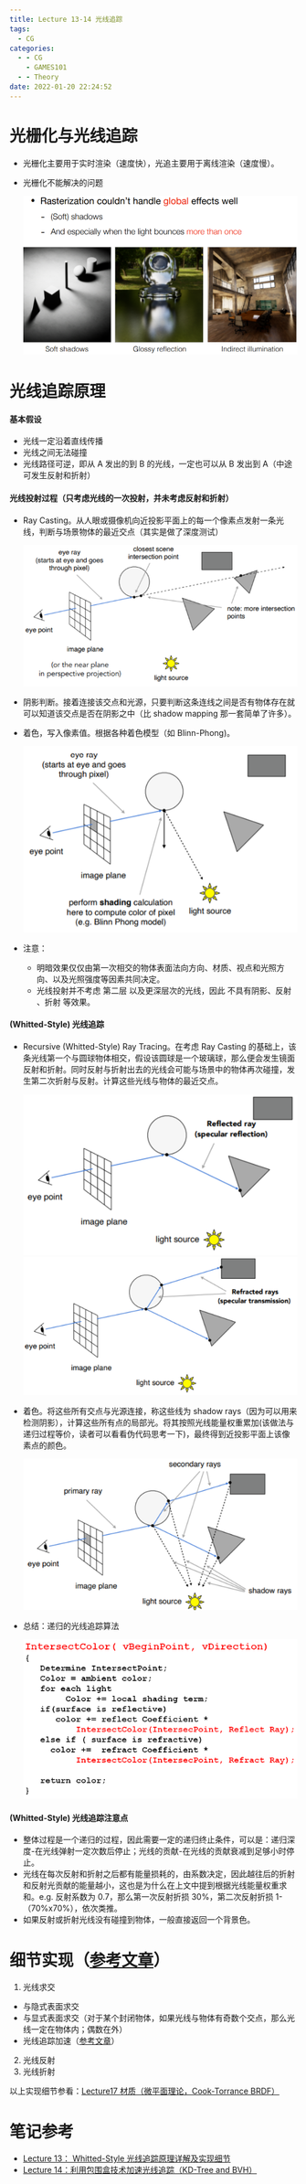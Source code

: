 ```yaml
---
title: Lecture 13-14 光线追踪
tags:
  - CG
categories:
  - - CG
    - GAMES101
  - - Theory
date: 2022-01-20 22:24:52
---
```


# 光栅化与光线追踪

- 光栅化主要用于实时渲染（速度快），光追主要用于离线渲染（速度慢）。
- 光栅化不能解决的问题

  ![](Lecture-13-14-光线追踪/05a9ebe9-d09b-4a7b-8f0a-76924abd7de6-11709514.jpg)

# 光线追踪原理

#### 基本假设

- 光线一定沿着直线传播
- 光线之间无法碰撞
- 光线路径可逆，即从 A 发出的到 B 的光线，一定也可以从 B 发出到 A（中途可发生反射和折射）

#### 光线投射过程（只考虑光线的一次投射，并未考虑反射和折射）

- Ray Casting。从人眼或摄像机向近投影平面上的每一个像素点发射一条光线，判断与场景物体的最近交点（其实是做了深度测试）

  ![](Lecture-13-14-光线追踪/6cd29b8d-4eb0-4a8f-b424-751d1127ca85-11709514.jpg)

- 阴影判断。接着连接该交点和光源，只要判断这条连线之间是否有物体存在就可以知道该交点是否在阴影之中（比 shadow mapping 那一套简单了许多）。
- 着色，写入像素值。根据各种着色模型（如 Blinn-Phong)。

  ![](Lecture-13-14-光线追踪/4aef80f5-3e83-4d63-bd90-4697b7068480-11709514.jpg)

- 注意：

  - 明暗效果仅仅由第一次相交的物体表面法向方向、材质、视点和光照方向、以及光照强度等因素共同决定。
  - 光线投射并不考虑 第二层 以及更深层次的光线，因此 不具有阴影、反射 、折射 等效果。

#### (Whitted-Style) 光线追踪

- Recursive (Whitted-Style) Ray Tracing。在考虑 Ray Casting 的基础上，该条光线第一个与圆球物体相交，假设该圆球是一个玻璃球，那么便会发生镜面反射和折射。同时反射与折射出去的光线会可能与场景中的物体再次碰撞，发生第二次折射与反射。计算这些光线与物体的最近交点。

  ![](Lecture-13-14-光线追踪/4016976d-f6b0-4f90-90a1-318bfd876cfd-11709514.jpg)
  ![](Lecture-13-14-光线追踪/4a35ccd5-5c41-4918-b933-6be146bec18e-11709514.jpg)

- 着色。将这些所有交点与光源连接，称这些线为 shadow rays（因为可以用来检测阴影），计算这些所有点的局部光。将其按照光线能量权重累加(该做法与递归过程等价，读者可以看看伪代码思考一下)，最终得到近投影平面上该像素点的颜色。

  ![](Lecture-13-14-光线追踪/f0a8be5f-bfea-4601-888d-56d20708dae3-11709514.jpg)

- 总结：递归的光线追踪算法

  ![](Lecture-13-14-光线追踪/8e9ce952-9c18-4177-a269-5f8b098a1a12-11709514.jpg)

#### (Whitted-Style) 光线追踪注意点

- 整体过程是一个递归的过程，因此需要一定的递归终止条件，可以是：递归深度-在光线弹射一定次数后停止；光线的贡献-在光线的贡献衰减到足够小时停止。
- 光线在每次反射和折射之后都有能量损耗的，由系数决定，因此越往后的折射和反射光贡献的能量越小，这也是为什么在上文中提到根据光线能量权重求和。e.g. 反射系数为 0.7，那么第一次反射折损 30%，第二次反射折损 1-（70%x70%），依次类推。
- 如果反射或折射光线没有碰撞到物体，一般直接返回一个背景色。

# 细节实现（[参考文章](https://blog.csdn.net/qq_38065509/article/details/106299336)）

1. 光线求交

- 与隐式表面求交
- 与显式表面求交（对于某个封闭物体，如果光线与物体有奇数个交点，那么光线一定在物体内；偶数在外）
- 光线追踪加速（[参考文章](https://blog.csdn.net/qq_38065509/article/details/106396844)）

2. 光线反射
3. 光线折射

以上实现细节参看：[Lecture17 材质（微平面理论，Cook-Torrance BRDF）](https://dreamfields.github.io/2022/02/08/Lecture-17-%E6%9D%90%E8%B4%A8/)

# 笔记参考

- [Lecture 13： Whitted-Style 光线追踪原理详解及实现细节](https://zhuanlan.zhihu.com/p/144403005)
- [Lecture 14：利用包围盒技术加速光线追踪（KD-Tree and BVH）](https://zhuanlan.zhihu.com/p/144403802)
